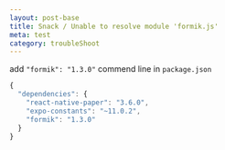 ```yaml
---
layout: post-base
title: Snack / Unable to resolve module 'formik.js'
meta: test
category: troubleShoot
---
```

add `"formik": "1.3.0"` commend line in `package.json`

```js
{
  "dependencies": {
    "react-native-paper": "3.6.0",
    "expo-constants": "~11.0.2",
    "formik": "1.3.0"
  }
}
```
